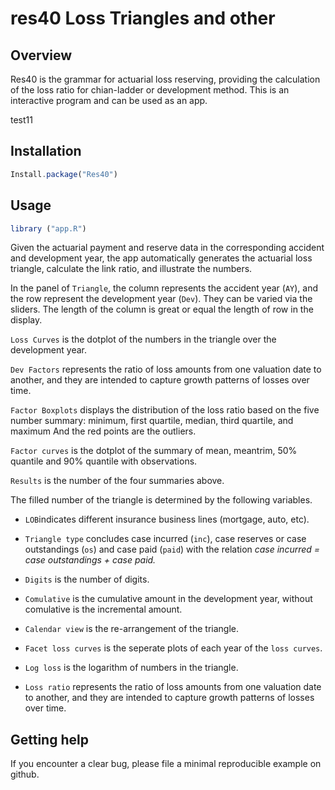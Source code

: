 # res40 Loss Triangles and other

## Overview

Res40 is the grammar for actuarial loss reserving, providing the calculation of the loss ratio for chian-ladder or development method. This is an interactive program and can be used as an app. 

test11

## Installation 
```javascript
Install.package("Res40")  
```
## Usage 
```javascript
library ("app.R")
```

Given the actuarial payment and reserve data in the corresponding accident and development year, the app automatically generates the actuarial loss triangle, calculate the link ratio, and illustrate the numbers.

In the panel of `Triangle`, the column represents the accident year (`AY`), and the row represent the development year (`Dev`). They can be varied via the sliders. The length of the column is great or equal the length of row in the display. 

`Loss Curves` is the dotplot of the numbers  in the triangle over the development year.

`Dev Factors` represents the ratio of loss amounts from one valuation date to another, and they are intended to capture growth patterns of losses over time. 

`Factor Boxplots` displays the distribution of the loss ratio based on the five number summary: minimum, first quartile, median, third quartile, and maximum
And the red points are the outliers. 

`Factor curves` is the dotplot of the summary of mean, meantrim, 50% quantile and 90% quantile with observations.

`Results` is the number of the four summaries above.

The filled number of the triangle is determined by the following variables.  

- `LOB`indicates different insurance business lines (mortgage, auto, etc).   

- `Triangle type` concludes case incurred (`inc`), case reserves or case outstandings (`os`) and case paid (`paid`) with the relation *case incurred = case outstandings + case paid.*

- `Digits` is the number of digits.

- `Comulative` is the cumulative amount in the development year, without comulative is the incremental amount.

- `Calendar view` is the re-arrangement of the triangle.  

- `Facet loss curves` is the seperate plots of each year of the `loss curves`.

- `Log loss` is the logarithm of numbers in the triangle.

- `Loss ratio` represents the ratio of loss amounts from one valuation date to another, and they are intended to capture growth patterns of losses over time. 

## Getting help 

If you encounter a clear bug, please file a minimal reproducible example on github.



